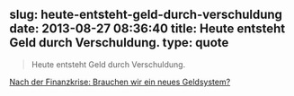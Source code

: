 slug: heute-entsteht-geld-durch-verschuldung
date: 2013-08-27 08:36:40
title: Heute entsteht Geld durch Verschuldung.
type: quote
---

> Heute entsteht Geld durch Verschuldung.

[Nach der Finanzkrise: Brauchen wir ein neues Geldsystem?](http://www.faz.net/aktuell/finanzen/nach-der-finanzkrise-brauchen-wir-ein-neues-geldsystem-12536461.html)
